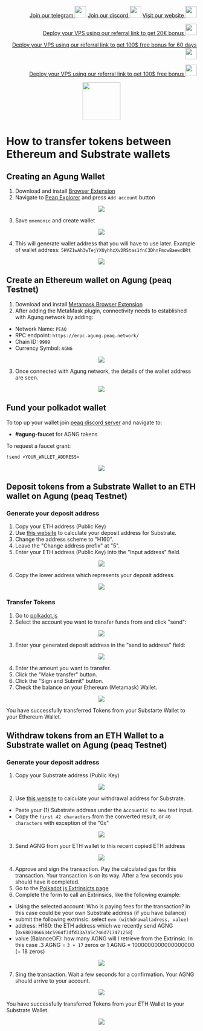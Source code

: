 <p style="font-size:14px" align="right">
<a href="https://t.me/kjnotes" target="_blank">Join our telegram <img src="https://user-images.githubusercontent.com/50621007/183283867-56b4d69f-bc6e-4939-b00a-72aa019d1aea.png" width="30"/></a>
<a href="https://discord.gg/fRVzvPBh" target="_blank">Join our discord <img src="https://user-images.githubusercontent.com/50621007/176236430-53b0f4de-41ff-41f7-92a1-4233890a90c8.png" width="30"/></a>
<a href="https://kjnodes.com/" target="_blank">Visit our website <img src="https://user-images.githubusercontent.com/50621007/168689709-7e537ca6-b6b8-4adc-9bd0-186ea4ea4aed.png" width="30"/></a>
</p>

<p style="font-size:14px" align="right">
<a href="https://hetzner.cloud/?ref=y8pQKS2nNy7i" target="_blank">Deploy your VPS using our referral link to get 20€ bonus <img src="https://user-images.githubusercontent.com/50621007/174612278-11716b2a-d662-487e-8085-3686278dd869.png" width="30"/></a>
</p>
<p style="font-size:14px" align="right">
<a href="https://m.do.co/c/17b61545ca3a" target="_blank">Deploy your VPS using our referral link to get 100$ free bonus for 60 days <img src="https://user-images.githubusercontent.com/50621007/183284313-adf81164-6db4-4284-9ea0-bcb841936350.png" width="30"/></a>
</p>
<p style="font-size:14px" align="right">
<a href="https://www.vultr.com/?ref=7418642" target="_blank">Deploy your VPS using our referral link to get 100$ free bonus <img src="https://user-images.githubusercontent.com/50621007/183284971-86057dc2-2009-4d40-a1d4-f0901637033a.png" width="30"/></a>
</p>

<p align="center">
  <img height="100" height="auto" src="https://user-images.githubusercontent.com/50621007/176226900-aae9149d-a186-4fd5-a9aa-fc3ce8b082b3.png">
</p>

# How to transfer tokens between Ethereum and Substrate wallets

## Creating an Agung Wallet
1. Download and install [Browser Extension](https://polkadot.js.org/extension/)
2. Navigate to [Peaq Explorer](https://polkadot.js.org/apps/?rpc=wss%3A%2F%2Fwss.agung.peaq.network#/accounts) and press `Add account` button

<p align="center">
<img src="https://user-images.githubusercontent.com/50621007/176287432-b36e3e0a-62ef-42e1-9eb8-14dfb1343e30.png" />
</p>

3. Save `mnemonic` and create wallet

<p align="center">
<img src="https://user-images.githubusercontent.com/50621007/176287079-b24b7859-9857-41e2-9ec9-ea9c68f67163.png" />
</p>

4. This will generate wallet address that you will have to use later. Example of wallet address: `5HVZ1wAh3wTejYXUyhhzXvDRStas1fnC3DhnFmcwBaewdDRt`

<p align="center">
<img src="https://user-images.githubusercontent.com/50621007/176312664-5c127b11-c94d-49ea-bb75-4173962adc15.png" />
</p>

## Create an Ethereum wallet on Agung (peaq Testnet)
1. Download and install [Metamask Browser Extension](https://chrome.google.com/webstore/detail/metamask/nkbihfbeogaeaoehlefnkodbefgpgknn?hl=en)
2. After adding the MetaMask plugin, connectivity needs to established with Agung network by adding:
- Network Name: `PEAQ`
- RPC endpoint: `​https://erpc.agung.peaq.network/`
- Chain ID: `9999`
- Currency Symbol: `AGNG`

<p align="center">
<img src="https://user-images.githubusercontent.com/50621007/176288147-c7b708ef-68fa-43ce-9408-f16c2c6e0c0c.png" />
</p>

3. Once connected with Agung network, the details of the wallet address are seen.

<p align="center">
<img src="https://user-images.githubusercontent.com/50621007/176288328-33ab0dbb-1416-47de-8443-98cf93eef978.png" />
</p>

## Fund your polkadot wallet
To top up your wallet join [peaq discord server](https://discord.gg/6tTJH7QT) and navigate to:
- **#agung-faucet** for AGNG tokens

To request a faucet grant:
```
!send <YOUR_WALLET_ADDRESS>
```

<p align="center">
<img src="https://user-images.githubusercontent.com/50621007/176288892-a46ce1a3-4902-4441-aeae-8edabd203120.png" />
</p>

## Deposit tokens from a Substrate Wallet to an ETH wallet on Agung (peaq Testnet)
### Generate your deposit address
1. Copy your ETH address (Public Key)
2. Use [this website](https://hoonsubin.github.io/evm-substrate-address-converter/index.html) to calculate your deposit address for Substrate.
3. Change the address scheme to "H160".
4. Leave the "Change address prefix" at "5".
5. Enter your ETH address (Public Key) into the "Input address" field.

<p align="center">
<img src="https://user-images.githubusercontent.com/50621007/176289096-379bccd1-819b-4f15-8e13-0e9f92abb914.png" />
</p>

6. Copy the lower address which represents your deposit address.  

<p align="center">
<img src="https://user-images.githubusercontent.com/50621007/176289291-19bc4d17-7352-418b-bdb9-4461b53bd655.png" />
</p>

### Transfer Tokens 
1. Go to [polkadot.js](https://polkadot.js.org/apps/?rpc=wss%3A%2F%2Fwss.agung.peaq.network#/accounts)
2. Select the account you want to transfer funds from and click "send":

<p align="center">
<img src="https://user-images.githubusercontent.com/50621007/176292506-9e83208b-060b-4167-b0d7-287f5bab6de7.png" />
</p>

3. Enter your generated deposit address in the "send to address" field:

<p align="center">
<img src="https://user-images.githubusercontent.com/50621007/176297566-b34d54be-ebcb-4fdd-9115-a6bb0d17b566.png" />
</p>

4. Enter the amount you want to transfer. 
5. Click the "Make transfer" button.
6. Click the "Sign and Submit" button.
7. Check the balance on your Ethereum (Metamask) Wallet.

<p align="center">
<img src="https://user-images.githubusercontent.com/50621007/176299868-1d9b1e10-2f1d-4bfd-bb7a-00993a864a01.png" />
</p>

You have successfully transferred Tokens from your Substarte Wallet to your Ethereum Wallet. 

## Withdraw tokens from an ETH Wallet to a Substrate wallet on Agung (peaq Testnet)
### Generate your deposit address
1. Copy your Substrate address (Public Key)

<p align="center">
<img src="https://user-images.githubusercontent.com/50621007/176301654-7eaeae08-d4bf-4e79-8fdf-56e90057716e.png" />
</p>

2. Use [this website](https://www.shawntabrizi.com/substrate-js-utilities/) to calculate your withdrawal address for Substrate.
- Paste your (1) Substrate address under the `AccountId to Hex` text input.
- Copy the `first 42 characters` from the converted result, or `40 characters` with exception of the "0x"

<p align="center">
<img src="https://user-images.githubusercontent.com/50621007/176314209-98505765-b7a4-4fa0-8a78-851fe6afa441.png" />
</p>

3. Send AGNG from your ETH wallet to this recent copied ETH address

<p align="center">
<img src="https://user-images.githubusercontent.com/50621007/176303176-93aa2094-46b3-4a41-b4f1-3dc85c56d226.png" />
</p>

4. Approve and sign the transaction. Pay the calculated gas for this transaction.
Your transaction is on its way. After a few seconds you should have it completed.
5. Go to the [Polkadot js Extrinsicts page](https://polkadot.js.org/apps/?rpc=wss%3A%2F%2Fwss.agung.peaq.network#/extrinsics)
6. Complete the form to call an Extrinsics, like the following example:
- Using the selected account: Who is paying fees for the transaction? in this case could be your own Substrate address (if you have balance)
- submit the following extrinsic: select `evm (withdrawal(adress, value)`
- address: H160: the ETH address which we recently send AGNG (`0x6803066634c5964f3dfd33a7a5c746d717471258`)
- value (BalanceOF): how many AGNG will I retrieve from the Extrinsic. In this case .3 AGNG = `3 + 17` zeros or 1 AGNG = 1000000000000000000 (+ 18 zeros)

<p align="center">
<img src="https://user-images.githubusercontent.com/50621007/176307706-674c6fbb-7198-4e5d-bc51-bf8876e11680.png" />
</p>

7. Sing the transaction. Wait a few seconds for a confirmation. Your AGNG should arrive to your account.

<p align="center">
<img src="https://user-images.githubusercontent.com/50621007/176307637-c281ccee-b060-4101-945c-15d1ce708714.png" />
</p>

You have successfully transferred Tokens from your ETH Wallet to your Substrate Wallet. 

<p align="center">
<img src="https://user-images.githubusercontent.com/50621007/176307594-1ab8ae12-219c-4dcf-9626-237038518c81.png" />
</p>
